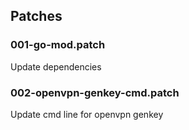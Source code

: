 ## Patches

### 001-go-mod.patch

Update dependencies

### 002-openvpn-genkey-cmd.patch

Update cmd line for openvpn genkey
